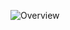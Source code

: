 ![Overview](https://img1.wsimg.com/isteam/ip/bfe125fa-baa0-47fc-8d01-07bbeeea22e2/991a504e-1e46-463f-a305-e9659f0d59ec.png)
